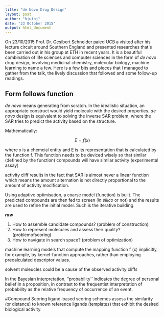 ```yaml
---
title: "de Novo Drug Design"
layout: post
author: "hjuinj"
date: "23 October 2015"
output: html_document
---
```


On 23/10/2015 Prof. Dr. Gesibert Schneider paied UCB a visited after his lecture circuit around Southern England and presented researches that's been carried out in his group at ETH in recent years. 
It is a beautiful combination of life sciences and computer sciences in the form of *de novo* drug design, involving medicinal chemistry, molecular biology, machine learning to name a few. 
Here is a few bits and pieces that I managed to gather from the talk, the lively discussion that followed and some follow-up readings.

## Form follows function
*de novo* means generating from scratch. In the idealistic situation, an appropriate construct would yield molecule with the desired properties.
*de novo* design is equivalent to solving the inverse SAR problem, where the SAR tries to predict the activity based on the structure.

Mathematically:

$$E = f(x)$$

where x is a chemcial entity and E is its representation that is calculated by the function f.
This function needs to be deviced wisely so that similar (defined by the function) compounds will have similar activity (experimental assay)

activity cliff results in the fact that SAR is almost never a linear function which means the amount alternation is not directly proportional to the amount of activity modification.

Using adaptive optimisation, a coarse model (function) is built. The predicted compounds are then fed to screen (*in silico* or not) and the results are used to refine the initial model. Such is the iterative building.

***raw***

1.  How to assemble candidate compounds? (problem of construction) 
2.  How to represent molecules and assess their quality? (problemofscoring) 
3.  How to navigate in search space? (problem of optimization)

machine learning models that compute the mapping
function f (x) implicitly, for example, by kernel-function approaches, rather than
employing precalculated descriptor values.


solvent moleucles could be a cause of the observed activity cliffs


In the Bayesian interpretation, ‘‘probability’’ indicates the degree of personal belief in a
proposition, in contrast to the frequentist interpretation of probability as the relative
frequency of occurrence of an event.


#Compound Scoring 
ligand-based scoring schemes assess the similarity (or distance) to known reference ligands (templates) that exhibit the desired biological activity.